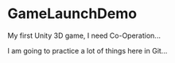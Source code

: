 # GameLaunchDemo
My first Unity 3D game, I need Co-Operation...

I am going to practice a lot of things here in Git...
